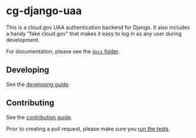 # cg-django-uaa

This is a cloud.gov UAA authentication backend for Django. It also
includes a handy "fake cloud.gov" that makes it easy to log in
as any user during development.

For documentation, please see the [`docs` folder](./docs/index.md).

## Developing

See the [developing guide](./docs/developing.md).

## Contributing

See the [contribution guide](./CONTRIBUTING.md).

Prior to creating a pull request, please make sure you [run the tests](./docs/developing.md#running-tests).
